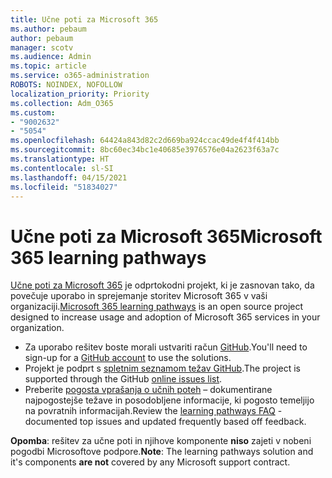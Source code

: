 ```yaml
---
title: Učne poti za Microsoft 365
ms.author: pebaum
author: pebaum
manager: scotv
ms.audience: Admin
ms.topic: article
ms.service: o365-administration
ROBOTS: NOINDEX, NOFOLLOW
localization_priority: Priority
ms.collection: Adm_O365
ms.custom:
- "9002632"
- "5054"
ms.openlocfilehash: 64424a843d82c2d669ba924ccac49de4f4f414bb
ms.sourcegitcommit: 8bc60ec34bc1e40685e3976576e04a2623f63a7c
ms.translationtype: HT
ms.contentlocale: sl-SI
ms.lasthandoff: 04/15/2021
ms.locfileid: "51834027"
---
```

# <a name="microsoft-365-learning-pathways"></a><span data-ttu-id="03508-102">Učne poti za Microsoft 365</span><span class="sxs-lookup"><span data-stu-id="03508-102">Microsoft 365 learning pathways</span></span>

<span data-ttu-id="03508-103">[Učne poti za Microsoft 365](https://docs.microsoft.com/office365/customlearning/) je odprtokodni projekt, ki je zasnovan tako, da povečuje uporabo in sprejemanje storitev Microsoft 365 v vaši organizaciji.</span><span class="sxs-lookup"><span data-stu-id="03508-103">[Microsoft 365 learning pathways](https://docs.microsoft.com/office365/customlearning/) is an open source project designed to increase usage and adoption of Microsoft 365 services in your organization.</span></span>

- <span data-ttu-id="03508-104">Za uporabo rešitev boste morali ustvariti račun [GitHub](https://aka.ms/joingithub).</span><span class="sxs-lookup"><span data-stu-id="03508-104">You'll need to sign-up for a [GitHub account](https://aka.ms/joingithub) to use the solutions.</span></span>
- <span data-ttu-id="03508-105">Projekt je podprt s [spletnim seznamom težav GitHub](https://aka.ms/CustomLearningHelp).</span><span class="sxs-lookup"><span data-stu-id="03508-105">The project is supported through the GitHub [online issues list](https://aka.ms/CustomLearningHelp).</span></span>
- <span data-ttu-id="03508-106">Preberite [pogosta vprašanja o učnih poteh](https://docs.microsoft.com/office365/customlearning/faq) – dokumentirane najpogostejše težave in posodobljene informacije, ki pogosto temeljijo na povratnih informacijah.</span><span class="sxs-lookup"><span data-stu-id="03508-106">Review the [learning pathways FAQ](https://docs.microsoft.com/office365/customlearning/faq) - documented top issues and updated frequently based off feedback.</span></span>

<span data-ttu-id="03508-107">**Opomba**: rešitev za učne poti in njihove komponente **niso** zajeti v nobeni pogodbi Microsoftove podpore.</span><span class="sxs-lookup"><span data-stu-id="03508-107">**Note**: The learning pathways solution and it's components **are not** covered by any Microsoft support contract.</span></span>

